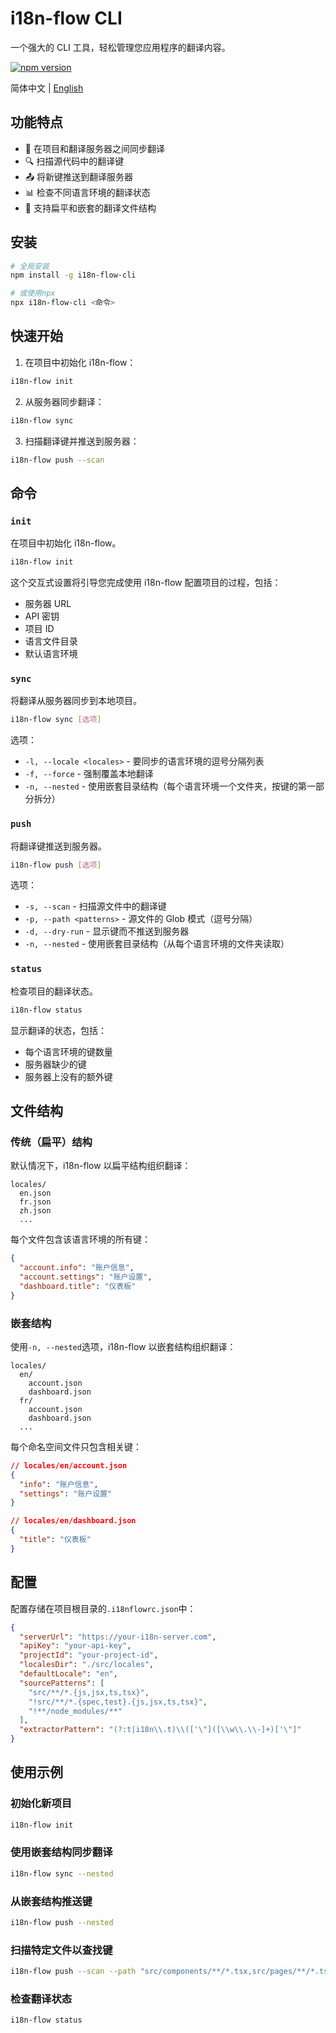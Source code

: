 # i18n-flow CLI

一个强大的 CLI 工具，轻松管理您应用程序的翻译内容。

[![npm version](https://img.shields.io/npm/v/i18n-flow-cli.svg)](https://www.npmjs.com/package/i18n-flow-cli)

简体中文 | [English](README.md)

## 功能特点

- 🔄 在项目和翻译服务器之间同步翻译
- 🔍 扫描源代码中的翻译键
- 📤 将新键推送到翻译服务器
- 📊 检查不同语言环境的翻译状态
- 📂 支持扁平和嵌套的翻译文件结构

## 安装

```bash
# 全局安装
npm install -g i18n-flow-cli

# 或使用npx
npx i18n-flow-cli <命令>
```

## 快速开始

1. 在项目中初始化 i18n-flow：

```bash
i18n-flow init
```

2. 从服务器同步翻译：

```bash
i18n-flow sync
```

3. 扫描翻译键并推送到服务器：

```bash
i18n-flow push --scan
```

## 命令

### `init`

在项目中初始化 i18n-flow。

```bash
i18n-flow init
```

这个交互式设置将引导您完成使用 i18n-flow 配置项目的过程，包括：

- 服务器 URL
- API 密钥
- 项目 ID
- 语言文件目录
- 默认语言环境

### `sync`

将翻译从服务器同步到本地项目。

```bash
i18n-flow sync [选项]
```

选项：

- `-l, --locale <locales>` - 要同步的语言环境的逗号分隔列表
- `-f, --force` - 强制覆盖本地翻译
- `-n, --nested` - 使用嵌套目录结构（每个语言环境一个文件夹，按键的第一部分拆分）

### `push`

将翻译键推送到服务器。

```bash
i18n-flow push [选项]
```

选项：

- `-s, --scan` - 扫描源文件中的翻译键
- `-p, --path <patterns>` - 源文件的 Glob 模式（逗号分隔）
- `-d, --dry-run` - 显示键而不推送到服务器
- `-n, --nested` - 使用嵌套目录结构（从每个语言环境的文件夹读取）

### `status`

检查项目的翻译状态。

```bash
i18n-flow status
```

显示翻译的状态，包括：

- 每个语言环境的键数量
- 服务器缺少的键
- 服务器上没有的额外键

## 文件结构

### 传统（扁平）结构

默认情况下，i18n-flow 以扁平结构组织翻译：

```
locales/
  en.json
  fr.json
  zh.json
  ...
```

每个文件包含该语言环境的所有键：

```json
{
  "account.info": "账户信息",
  "account.settings": "账户设置",
  "dashboard.title": "仪表板"
}
```

### 嵌套结构

使用`-n, --nested`选项，i18n-flow 以嵌套结构组织翻译：

```
locales/
  en/
    account.json
    dashboard.json
  fr/
    account.json
    dashboard.json
  ...
```

每个命名空间文件只包含相关键：

```json
// locales/en/account.json
{
  "info": "账户信息",
  "settings": "账户设置"
}

// locales/en/dashboard.json
{
  "title": "仪表板"
}
```

## 配置

配置存储在项目根目录的`.i18nflowrc.json`中：

```json
{
  "serverUrl": "https://your-i18n-server.com",
  "apiKey": "your-api-key",
  "projectId": "your-project-id",
  "localesDir": "./src/locales",
  "defaultLocale": "en",
  "sourcePatterns": [
    "src/**/*.{js,jsx,ts,tsx}",
    "!src/**/*.{spec,test}.{js,jsx,ts,tsx}",
    "!**/node_modules/**"
  ],
  "extractorPattern": "(?:t|i18n\\.t)\\(['\"]([\\w\\.\\-]+)['\"]"
}
```

## 使用示例

### 初始化新项目

```bash
i18n-flow init
```

### 使用嵌套结构同步翻译

```bash
i18n-flow sync --nested
```

### 从嵌套结构推送键

```bash
i18n-flow push --nested
```

### 扫描特定文件以查找键

```bash
i18n-flow push --scan --path "src/components/**/*.tsx,src/pages/**/*.tsx"
```

### 检查翻译状态

```bash
i18n-flow status
```
